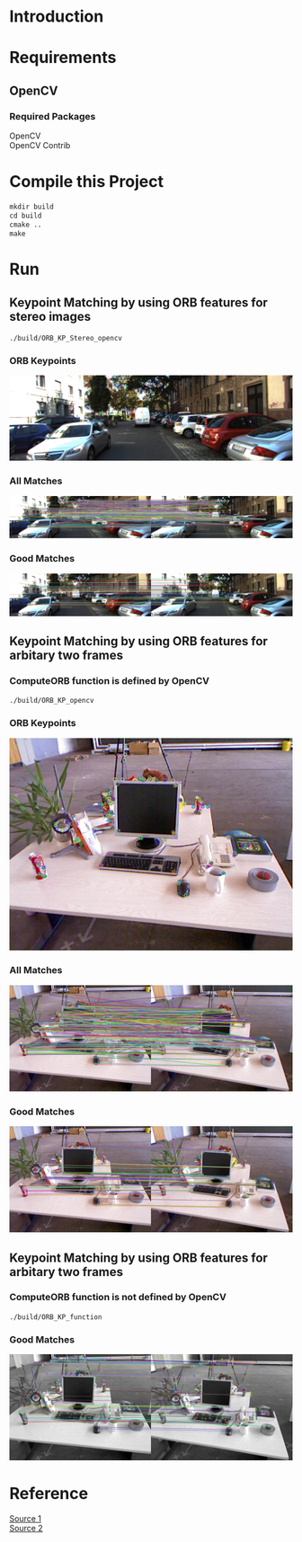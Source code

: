 # Introduction


# Requirements
## OpenCV
### Required Packages
OpenCV  
OpenCV Contrib

# Compile this Project
```
mkdir build
cd build
cmake ..
make 
```

# Run
## Keypoint Matching by using ORB features for stereo images
```
./build/ORB_KP_Stereo_opencv
```
### ORB Keypoints
![ORB_features_Stereo.png](https://github.com/HugoNip/UndirectDirectSLAM/blob/master/results/ORB_features_Stereo.png)

### All Matches
![all_matches_Stereo.png](https://github.com/HugoNip/UndirectDirectSLAM/blob/master/results/all_matches_Stereo.png)

### Good Matches
![good_matches_Stereo.png](https://github.com/HugoNip/UndirectDirectSLAM/blob/master/results/good_matches_Stereo.png)


## Keypoint Matching by using ORB features for arbitary two frames
### ComputeORB function is defined by OpenCV
```
./build/ORB_KP_opencv
```
### ORB Keypoints
![ORB_features.png](https://github.com/HugoNip/UndirectDirectSLAM/blob/master/results/ORB_features.png)

### All Matches
![all_matches.png](https://github.com/HugoNip/UndirectDirectSLAM/blob/master/results/all_matches.png)

### Good Matches
![good_matches.png](https://github.com/HugoNip/UndirectDirectSLAM/blob/master/results/good_matches.png)

## Keypoint Matching by using ORB features for arbitary two frames
### ComputeORB function is not defined by OpenCV
```
./build/ORB_KP_function
```

### Good Matches
![matches_function.png](https://github.com/HugoNip/UndirectDirectSLAM/blob/master/results/matches_function.png)


# Reference
[Source 1](https://github.com/HugoNip/VisualOdometry-KeypointsMatching)  
[Source 2](https://github.com/HugoNip/VisualOdometry-DirectMethod)
